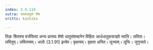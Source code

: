 ```yaml
---
index: 3.4.114
sutra: आर्धधातुकं शेषः
vritti: kashika

---
```

तिङः शितश्च वर्जयित्वा अन्यः प्रत्ययः शेषो धातुसंशब्दनेन विहितः आर्धधातुकसञ्ज्ञो भवति। लविता। लवितुम्। लवितव्यम्। धातोः (3.1.91) इत्येव। वृक्षत्वम्। वृक्षता अस्ति। लूभ्याम्। लूभिः। जुगुप्सते।